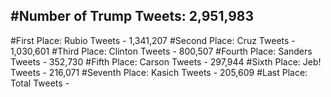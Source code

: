 #Number of Trump Tweets: 2,951,983
---
#First Place: Rubio Tweets - 1,341,207
#Second Place: Cruz Tweets - 1,030,601
#Third Place: Clinton Tweets - 800,507
#Fourth Place: Sanders Tweets - 352,730
#Fifth Place: Carson Tweets - 297,944
#Sixth Place: Jeb! Tweets - 216,071
#Seventh Place: Kasich Tweets - 205,609
#Last Place: Total Tweets -  
